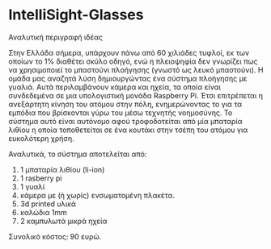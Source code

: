 # IntelliSight-Glasses
Αναλυτική περιγραφή ιδέας

Στην Ελλάδα σήμερα, υπάρχουν πάνω από 60 χιλιάδες τυφλοί, εκ των οποίων το 1% διαθέτει σκύλο οδηγό, ενώ η πλειοψηφία δεν γνωρίζει πως να χρησιμοποιεί το μπαστούνι πλοήγησης (γνωστό ως λευκό μπαστούνι). Η ομάδα μας αναζητά λύση δημιουργώντας ένα σύστημα πλοήγησης με γυαλιά. Αυτά περιλαμβάνουν κάμερα και ηχεία, τα οποία είναι συνδεδεμένα σε μια υπολογιστική μονάδα Raspberry Pi. Έτσι επιτρέπεται η ανεξάρτητη κίνηση του ατόμου στην πόλη, ενημερώνοντας το για τα εμπόδια που βρίσκονται γύρω του μέσω τεχνητής νοημοσύνης. Το σύστημα αυτό είναι αυτόνομο αφού τροφοδοτείται από μία μπαταρία λιθίου η οποία τοποθετείται σε ένα κουτάκι στην τσέπη του ατόμου για ευκολότερη χρήση.

Αναλυτικά, το σύστημα αποτελείται από:

1. 1 μπαταρία λιθίου (li-ion)
2. 1 rasberry pi
3. 1 γυαλί
4. κάμερα με (ή χωρίς) ενσωματομένη πλακέτα.
5. 3d printed υλικά
6. καλώδια 1mm
7. 2 καμπυλωτά μικρά ηχεία

Συνολικό κόστος: 90 ευρώ.
